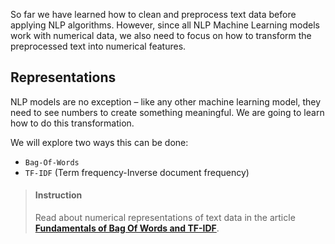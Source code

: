 

So far we have learned how to clean and preprocess text data before applying NLP algorithms. However, since all NLP Machine Learning models work with numerical data, we also need to focus on how to transform the preprocessed text into numerical features.

## Representations

NLP models are no exception – like any other machine learning model, they need to see numbers to create something meaningful. We are going to learn how to do this transformation.

We will explore two ways this can be done: 
* `Bag-Of-Words` 
* `TF-IDF` (Term frequency-Inverse document frequency)

> #### Instruction
> Read about numerical representations of text data in the article [**Fundamentals of Bag Of Words and TF-IDF**](https://medium.com/analytics-vidhya/fundamentals-of-bag-of-words-and-tf-idf-9846d301ff22).